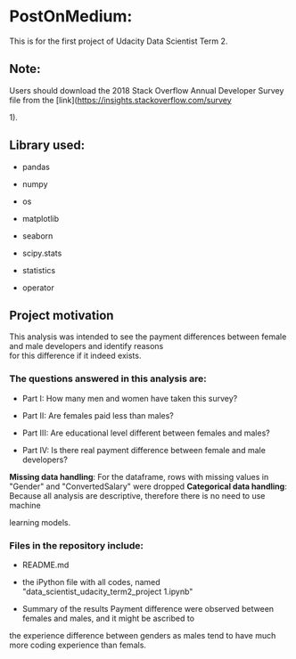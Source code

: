 # PostOnMedium: 
This is for the first project of Udacity Data Scientist Term 2.


## Note: 
Users should download the 2018 Stack Overflow Annual Developer Survey file from the [link](https://insights.stackoverflow.com/survey


1).


## Library used:

- pandas

- numpy

- os

- matplotlib

- seaborn

- scipy.stats

- statistics

- operator



## Project motivation

This analysis was intended to see the payment differences between female and 
male developers and identify reasons<br />
for this difference if it indeed exists.<br />


### The questions answered in this analysis are:

- Part I: How many men and women have taken this survey?

- Part II: Are females paid less than males?

- Part III: Are educational level different between females and males?
- Part IV: Is there real payment difference between female and male developers? 



**Missing data handling**: For the dataframe, rows with missing values in "Gender" and "ConvertedSalary" were dropped
**Categorical data handling**: Because all analysis are descriptive, therefore there is no need to use machine <br />

learning models. 


### Files in the repository include:

- README.md 

- the iPython file with all codes, named "data_scientist_udacity_term2_project 1.ipynb"
- Summary of the results
Payment difference were observed between females and males, and it might be ascribed to <br />


the experience difference between genders as males tend to have much more coding 
experience than femals.